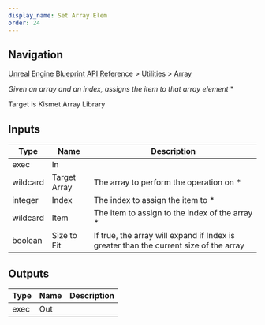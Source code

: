```yaml
---
display_name: Set Array Elem
order: 24
---
```

## Navigation

[Unreal Engine Blueprint API Reference](https://dev.epicgames.com/documentation/en-us/unreal-engine/BlueprintAPI) > [Utilities](https://dev.epicgames.com/documentation/en-us/unreal-engine/BlueprintAPI/Utilities) > [Array](https://dev.epicgames.com/documentation/en-us/unreal-engine/BlueprintAPI/Utilities/Array)

*Given an array and an index, assigns the item to that array element*
\*

Target is Kismet Array Library

## Inputs

| Type | Name | Description |
| --- | --- | --- |
| exec | In |  |
| wildcard | Target Array | The array to perform the operation on * |
| integer | Index | The index to assign the item to * |
| wildcard | Item | The item to assign to the index of the array * |
| boolean | Size to Fit | If true, the array will expand if Index is greater than the current size of the array |

## Outputs

| Type | Name | Description |
| --- | --- | --- |
| exec | Out |  |
